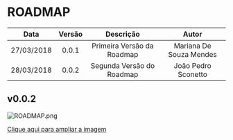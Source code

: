# ROADMAP

| Data | Versão | Descrição | Autor |
|:----:|:------:|:---------:|:-----:|
|27/03/2018|0.0.1|Primeira Versão da Roadmap|Mariana De Souza Mendes|
|28/03/2018|0.0.2|Segunda Versão do Roadmap|João Pedro Sconetto|


## v0.0.2

![ROADMAP.png](https://i.imgur.com/Yqk1l2l.png)

[Clique aqui para ampliar a imagem](https://i.imgur.com/Yqk1l2l.png)